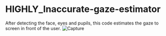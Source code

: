 # HIGHLY_Inaccurate-gaze-estimator
After detecting the face, eyes and pupils, this code estimates the gaze to screen in front of the user. 
![Capture](https://user-images.githubusercontent.com/71031821/101677595-c3332300-3a82-11eb-9e2a-b4c611d40b1a.PNG)
